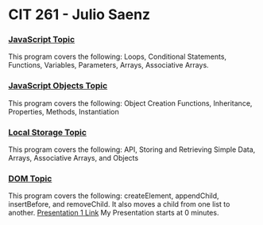 # CIT 261 - Julio Saenz

### [JavaScript Topic](http://htmlpreview.github.io/?https://github.com/Saenz-Julio/CIT261/blob/master/CIT261/WebContent/Javascript/JavaScript.html)  
This program covers the following: Loops, Conditional Statements, Functions, Variables, Parameters, Arrays, Associative Arrays.

### [JavaScript Objects Topic](http://htmlpreview.github.io/?https://github.com/Saenz-Julio/CIT261/blob/master/CIT261/WebContent/JavascriptObjects/JavaScriptObjects.html)  
This program covers the following: Object Creation Functions, Inheritance, Properties, Methods, Instantiation

### [Local Storage Topic]() 
This program covers the following: API, Storing and Retrieving Simple Data, Arrays, Associative Arrays, and Objects

### [DOM Topic](http://htmlpreview.github.io/?https://github.com/Saenz-Julio/CIT261/blob/master/CIT261/WebContent/DOM/DOM.html)  
This program covers the following: createElement, appendChild, insertBefore, and removeChild.  It also moves a child from one list to another.
[Presentation 1 Link](https://byui.zoom.us/recording/share/lpMyAmleTXd7tj6uvwnj0fb6MApHVEipGI90WTakp1-wIumekTziMw) My Presentation starts at 0 minutes.



